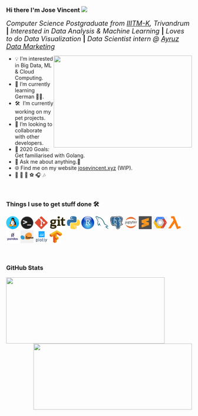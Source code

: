 ### Hi there I'm Jose Vincent <img src="https://media.giphy.com/media/hvRJCLFzcasrR4ia7z/giphy.gif" width="25px"> 

 <font size="4.5">_Computer Science Postgraduate from [IIITM-K](https://www.iiitmk.ac.in/), Trivandrum_ **|** _Interested in Data Analysis & Machine Learning_ **|** _Loves to do Data Visualization_ **|** _Data Scientist intern @ [Ayruz Data Marketing](https://ayruz.com/)_</font>

<img align="right" height="250" width="375" alt="" src="https://i.giphy.com/media/l46Cy1rHbQ92uuLXa/giphy.gif" />

- :bulb: I’m interested in Big Data, ML & Cloud Computing.
- 🌱 I’m currently learning German 🤷‍♂️.
- 🛠 &nbsp;I’m currently working on my pet projects.
- 👯 I’m looking to collaborate with other developers.
- 🥅 2020 Goals: Get familiarised with Golang.
- 💬 Ask me about anything.🤝
- 🌐 Find me on my website [josevincent.xyz](https://www.josevincent.xyz) (WIP).
- :yellow_heart: :bicyclist:  :book:  :soccer:  :headphones:  :notes:

 <br />

### Things I use to get stuff done 🛠️

<code><img height="35" src="https://github.com/jose-vincent/jose-vincent/blob/main/assests/linux.png?raw=true" alt="linux"></code>
<code><img height="35" src="https://github.com/jose-vincent/jose-vincent/blob/main/assests/terminal.png?raw=true" alt="Terminal"></code>
<code><img height="35" src="https://raw.githubusercontent.com/jose-vincent/jose-vincent/51df67d8496316dbd9dc10ff491866f9d55159cf/assests/git.svg" alt="git"></code>
<code><img height="35" src="https://raw.githubusercontent.com/jose-vincent/jose-vincent/51df67d8496316dbd9dc10ff491866f9d55159cf/assests/python.svg" alt="Python"></code>
<code><img height="35" src="https://github.com/jose-vincent/jose-vincent/blob/main/assests/Copyright-Symbol-R-Free-Download-PNG.png?raw=true" alt="R"></code>
<code><img height="35" src="https://raw.githubusercontent.com/jose-vincent/jose-vincent/51df67d8496316dbd9dc10ff491866f9d55159cf/assests/mysql.svg" alt="MySQL"></code>
<code><img height="35" src="https://github.com/jose-vincent/jose-vincent/blob/main/assests/PostgreSQL_logo.3colors.120x120.png?raw=true" alt="PostgreSQL"></code>
<code><img height="35" src="https://github.com/jose-vincent/jose-vincent/blob/main/assests/clipart2501985.png?raw=true" alt="Jupyter NoteBook"></code>
<code><img height="35" src="https://raw.githubusercontent.com/jose-vincent/jose-vincent/51df67d8496316dbd9dc10ff491866f9d55159cf/assests/sublime-text.svg" alt="sublime-text"></code>
<code><img height="35" src="https://github.com/jose-vincent/jose-vincent/blob/main/assests/gcp.png?raw=true" alt="GCP"></code>
<code><img height="35" src="https://github.com/jose-vincent/jose-vincent/blob/main/assests/lambda.png?raw=true" alt="AWS Lambda"></code>
<code><img height="35" src="https://github.com/jose-vincent/jose-vincent/blob/main/assests/pandas-logo-300.png?raw=true" alt="pandas"></code>
<code><img height="35" src="https://github.com/jose-vincent/jose-vincent/blob/main/assests/scikitlearn.png?raw=true" alt="scikit learn"></code>
<code><img height="35" src="https://github.com/jose-vincent/jose-vincent/blob/main/assests/plotly-logo-01-square.png?raw=true" alt="AWS Lambda"></code>
<code><img height="35" src="https://github.com/jose-vincent/jose-vincent/blob/main/assests/tf.png?raw=true" alt="TensorFlow"></code>

<br />

### GitHub Stats

<a><img align="left"  height="180em" width="430em" src="https://github-readme-stats.vercel.app/api?username=jose-vincent&show_icons=true&hide_border=true&theme=chartreuse-dark&layout=compact" /></a>
<a><img align="right" height="180em" width="430em" src="https://github-readme-stats.vercel.app/api/top-langs/?username=jose-vincent&show_icons=true&hide_border=true&layout=compact&langs_count=8&theme=chartreuse-dark"/></a>


